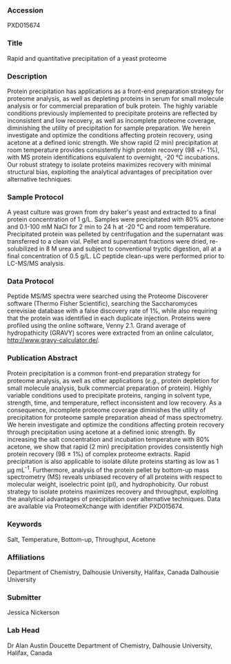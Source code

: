 ### Accession
PXD015674

### Title
Rapid and quantitative precipitation of a yeast proteome

### Description
Protein precipitation has applications as a front-end preparation strategy for proteome analysis, as well as depleting proteins in serum for small molecule analysis or for commercial preparation of bulk protein. The highly variable conditions previously implemented to precipitate proteins are reflected by inconsistent and low recovery, as well as incomplete proteome coverage, diminishing the utility of precipitation for sample preparation. We herein investigate and optimize the conditions affecting protein recovery, using acetone at a defined ionic strength. We show rapid (2 min) precipitation at room temperature provides consistently high protein recovery (98 +/- 1%), with MS protein identifications equivalent to overnight, -20 °C incubations. Our robust strategy to isolate proteins maximizes recovery with minimal structural bias, exploiting the analytical advantages of precipitation over alternative techniques.

### Sample Protocol
A yeast culture was grown from dry baker's yeast and extracted to a final protein concentration of 1 g/L. Samples were precipitated with 80% acetone and 0.1-100 mM NaCl for 2 min to 24 h at -20 °C and room temperature. Precipitated protein was pelleted by centrifugation and the supernatant was transferred to a clean vial. Pellet and supernatant fractions were dried, re-solubilized in 8 M urea and subject to conventional tryptic digestion, all at a final concentration of 0.5 g/L. LC peptide clean-ups were performed prior to LC-MS/MS analysis.

### Data Protocol
Peptide MS/MS spectra were searched using the Proteome Discoverer software (Thermo Fisher Scientific), searching the Saccharomyces cerevisiae database with a false discovery rate of 1%, while also requiring that the protein was identified in each duplicate injection. Proteins were profiled using the online software, Venny 2.1. Grand average of hydropathicity (GRAVY) scores were extracted from an online calculator, http://www.gravy-calculator.de/.

### Publication Abstract
Protein precipitation is a common front-end preparation strategy for proteome analysis, as well as other applications (<i>e.g</i>., protein depletion for small molecule analysis, bulk commercial preparation of protein). Highly variable conditions used to precipitate proteins, ranging in solvent type, strength, time, and temperature, reflect inconsistent and low recovery. As a consequence, incomplete proteome coverage diminishes the utility of precipitation for proteome sample preparation ahead of mass spectrometry. We herein investigate and optimize the conditions affecting protein recovery through precipitation using acetone at a defined ionic strength. By increasing the salt concentration and incubation temperature with 80% acetone, we show that rapid (2 min) precipitation provides consistently high protein recovery (98 &#xb1; 1%) of complex proteome extracts. Rapid precipitation is also applicable to isolate dilute proteins starting as low as 1 &#x3bc;g mL<sup>-1</sup>. Furthermore, analysis of the protein pellet by bottom-up mass spectrometry (MS) reveals unbiased recovery of all proteins with respect to molecular weight, isoelectric point (pI), and hydrophobicity. Our robust strategy to isolate proteins maximizes recovery and throughput, exploiting the analytical advantages of precipitation over alternative techniques. Data are available via ProteomeXchange with identifier PXD015674.

### Keywords
Salt, Temperature, Bottom-up, Throughput, Acetone

### Affiliations
Department of Chemistry, Dalhousie University, Halifax, Canada
Dalhousie University

### Submitter
Jessica Nickerson

### Lab Head
Dr Alan Austin Doucette
Department of Chemistry, Dalhousie University, Halifax, Canada


